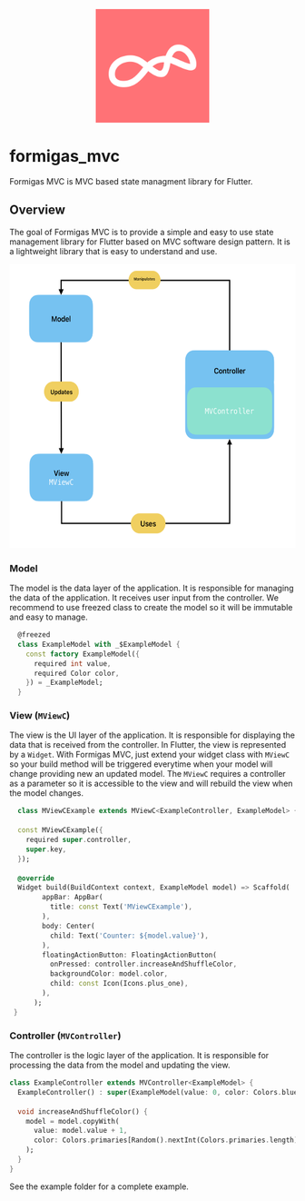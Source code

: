 <p align="center">
  <img src="https://github.com/formigas/formigas-mvc/blob/main/doc/main_logo.png?raw=true" alt="formigas logo" height="200" />
</p>

# formigas_mvc

Formigas MVC is MVC based state managment library for Flutter.

## Overview

The goal of Formigas MVC is to provide a simple and easy to use state management library for Flutter based on MVC software design pattern. It is a lightweight library that is easy to understand and use.

<p align="center">
  <img src="https://github.com/formigas/formigas-mvc/blob/main/doc/image.png?raw=true" height="500" alt="MVC flow" />
</p>

### Model

The model is the data layer of the application. It is responsible for managing the data of the application. It receives user input from the controller. We recommend to use freezed class to create the model so it will be immutable and easy to manage.
  
```dart
  @freezed
  class ExampleModel with _$ExampleModel {
    const factory ExampleModel({
      required int value,
      required Color color,
    }) = _ExampleModel;
  }
```

### View (`MViewC`)

The view is the UI layer of the application. It is responsible for displaying the data that is received from the controller. In Flutter, the view is represented by a `Widget`. With Formigas MVC, just extend your widget class with `MViewC` so your build method will be triggered everytime when your model will change providing new an updated model. The `MViewC` requires a controller as a parameter so it is accessible to the view and will rebuild the view when the model changes.

 ```dart
   class MViewCExample extends MViewC<ExampleController, ExampleModel> {
  
   const MViewCExample({
     required super.controller,
     super.key,
   });

   @override
   Widget build(BuildContext context, ExampleModel model) => Scaffold(
         appBar: AppBar(
           title: const Text('MViewCExample'),
         ),
         body: Center(
           child: Text('Counter: ${model.value}'),
         ),
         floatingActionButton: FloatingActionButton(
           onPressed: controller.increaseAndShuffleColor,
           backgroundColor: model.color,
           child: const Icon(Icons.plus_one),
         ),
       );
  }
```

### Controller (`MVController`)

The controller is the logic layer of the application. It is responsible for processing the data from the model and updating the view.

```dart
class ExampleController extends MVController<ExampleModel> {
  ExampleController() : super(ExampleModel(value: 0, color: Colors.blue));

  void increaseAndShuffleColor() {
    model = model.copyWith(
      value: model.value + 1,
      color: Colors.primaries[Random().nextInt(Colors.primaries.length)],
    );
  }
}
```

See the example folder for a complete example.
